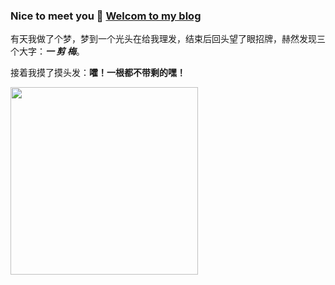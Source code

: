 ### Nice to meet you 👋   [Welcom to my blog](http://oldchen.top/flutter-blog/#/)

有天我做了个梦，梦到一个光头在给我理发，结束后回头望了眼招牌，赫然发现三个大字：***一 剪 梅***。

接着我摸了摸头发：**嚯！一根都不带剩的嘿！**

<img src="http://wx3.sinaimg.cn/large/006m97Kgly1g0qu1j9yujj30r80i0dil.jpg" width=300>


<!--
**asjqkkkk/asjqkkkk** is a ✨ _special_ ✨ repository because its `README.md` (this file) appears on your GitHub profile.

Here are some ideas to get you started:

- 🔭 I’m currently working on ...
- 🌱 I’m currently learning ...
- 👯 I’m looking to collaborate on ...
- 🤔 I’m looking for help with ...
- 💬 Ask me about ...
- 📫 How to reach me: ...
- 😄 Pronouns: ...
- ⚡ Fun fact: ...
-->
